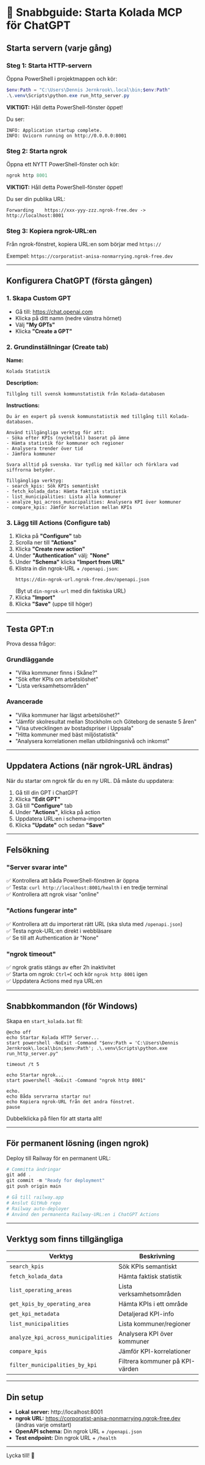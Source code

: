 # 🚀 Snabbguide: Starta Kolada MCP för ChatGPT

## Starta servern (varje gång)

### Steg 1: Starta HTTP-servern
Öppna PowerShell i projektmappen och kör:
```powershell
$env:Path = "C:\Users\Dennis Jernkrook\.local\bin;$env:Path"
.\.venv\Scripts\python.exe run_http_server.py
```

**VIKTIGT:** Håll detta PowerShell-fönster öppet!

Du ser:
```
INFO: Application startup complete.
INFO: Uvicorn running on http://0.0.0.0:8001
```

### Steg 2: Starta ngrok
Öppna ett NYTT PowerShell-fönster och kör:
```powershell
ngrok http 8001
```

**VIKTIGT:** Håll detta PowerShell-fönster öppet!

Du ser din publika URL:
```
Forwarding    https://xxx-yyy-zzz.ngrok-free.dev -> http://localhost:8001
```

### Steg 3: Kopiera ngrok-URL:en
Från ngrok-fönstret, kopiera URL:en som börjar med `https://`

Exempel: `https://corporatist-anisa-nonmarrying.ngrok-free.dev`

---

## Konfigurera ChatGPT (första gången)

### 1. Skapa Custom GPT
- Gå till: https://chat.openai.com
- Klicka på ditt namn (nedre vänstra hörnet)
- Välj **"My GPTs"**
- Klicka **"Create a GPT"**

### 2. Grundinställningar (Create tab)

**Name:**
```
Kolada Statistik
```

**Description:**
```
Tillgång till svensk kommunstatistik från Kolada-databasen
```

**Instructions:**
```
Du är en expert på svensk kommunstatistik med tillgång till Kolada-databasen.

Använd tillgängliga verktyg för att:
- Söka efter KPIs (nyckeltal) baserat på ämne
- Hämta statistik för kommuner och regioner  
- Analysera trender över tid
- Jämföra kommuner

Svara alltid på svenska. Var tydlig med källor och förklara vad siffrorna betyder.

Tillgängliga verktyg:
- search_kpis: Sök KPIs semantiskt
- fetch_kolada_data: Hämta faktisk statistik
- list_municipalities: Lista alla kommuner
- analyze_kpi_across_municipalities: Analysera KPI över kommuner
- compare_kpis: Jämför korrelation mellan KPIs
```

### 3. Lägg till Actions (Configure tab)

1. Klicka på **"Configure"** tab
2. Scrolla ner till **"Actions"**
3. Klicka **"Create new action"**
4. Under **"Authentication"** välj: **"None"**
5. Under **"Schema"** klicka **"Import from URL"**
6. Klistra in din ngrok-URL + `/openapi.json`:
   ```
   https://din-ngrok-url.ngrok-free.dev/openapi.json
   ```
   (Byt ut `din-ngrok-url` med din faktiska URL)
7. Klicka **"Import"**
8. Klicka **"Save"** (uppe till höger)

---

## Testa GPT:n

Prova dessa frågor:

### Grundläggande
- "Vilka kommuner finns i Skåne?"
- "Sök efter KPIs om arbetslöshet"
- "Lista verksamhetsområden"

### Avancerade  
- "Vilka kommuner har lägst arbetslöshet?"
- "Jämför skolresultat mellan Stockholm och Göteborg de senaste 5 åren"
- "Visa utvecklingen av bostadspriser i Uppsala"
- "Hitta kommuner med bäst miljöstatistik"
- "Analysera korrelationen mellan utbildningsnivå och inkomst"

---

## Uppdatera Actions (när ngrok-URL ändras)

När du startar om ngrok får du en ny URL. Då måste du uppdatera:

1. Gå till din GPT i ChatGPT
2. Klicka **"Edit GPT"**
3. Gå till **"Configure"** tab
4. Under **"Actions"**, klicka på action
5. Uppdatera URL:en i schema-importen
6. Klicka **"Update"** och sedan **"Save"**

---

## Felsökning

### "Server svarar inte"
✅ Kontrollera att båda PowerShell-fönstren är öppna  
✅ Testa: `curl http://localhost:8001/health` i en tredje terminal  
✅ Kontrollera att ngrok visar "online"

### "Actions fungerar inte"  
✅ Kontrollera att du importerat rätt URL (ska sluta med `/openapi.json`)  
✅ Testa ngrok-URL:en direkt i webbläsare  
✅ Se till att Authentication är "None"

### "ngrok timeout"
✅ ngrok gratis stängs av efter 2h inaktivitet  
✅ Starta om ngrok: `Ctrl+C` och kör `ngrok http 8001` igen  
✅ Uppdatera Actions med nya URL:en

---

## Snabbkommandon (för Windows)

Skapa en `start_kolada.bat` fil:

```batch
@echo off
echo Startar Kolada HTTP Server...
start powershell -NoExit -Command "$env:Path = 'C:\Users\Dennis Jernkrook\.local\bin;$env:Path'; .\.venv\Scripts\python.exe run_http_server.py"

timeout /t 5

echo Startar ngrok...
start powershell -NoExit -Command "ngrok http 8001"

echo.
echo Båda servrarna startar nu!
echo Kopiera ngrok-URL från det andra fönstret.
pause
```

Dubbelklicka på filen för att starta allt!

---

## För permanent lösning (ingen ngrok)

Deploy till Railway för en permanent URL:

```powershell
# Committa ändringar
git add .
git commit -m "Ready for deployment"
git push origin main

# Gå till railway.app
# Anslut GitHub repo
# Railway auto-deployer
# Använd den permanenta Railway-URL:en i ChatGPT Actions
```

---

## Verktyg som finns tillgängliga

| Verktyg | Beskrivning |
|---------|-------------|
| `search_kpis` | Sök KPIs semantiskt |
| `fetch_kolada_data` | Hämta faktisk statistik |
| `list_operating_areas` | Lista verksamhetsområden |
| `get_kpis_by_operating_area` | Hämta KPIs i ett område |
| `get_kpi_metadata` | Detaljerad KPI-info |
| `list_municipalities` | Lista kommuner/regioner |
| `analyze_kpi_across_municipalities` | Analysera KPI över kommuner |
| `compare_kpis` | Jämför KPI-korrelationer |
| `filter_municipalities_by_kpi` | Filtrera kommuner på KPI-värden |

---

## Din setup

- **Lokal server:** http://localhost:8001
- **ngrok URL:** https://corporatist-anisa-nonmarrying.ngrok-free.dev (ändras varje omstart)
- **OpenAPI schema:** Din ngrok URL + `/openapi.json`
- **Test endpoint:** Din ngrok URL + `/health`

---

Lycka till! 🎉
